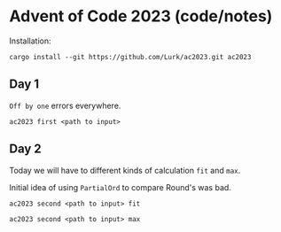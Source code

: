 # Advent of Code 2023 (code/notes)

Installation:

```shell
cargo install --git https://github.com/Lurk/ac2023.git ac2023
```

## Day 1

`Off by one` errors everywhere. 

```shell
ac2023 first <path to input>
```

## Day 2

Today we will have to different kinds of calculation `fit` and `max`. 

Initial idea of using `PartialOrd` to compare Round's was bad. 


```shell
ac2023 second <path to input> fit
```

```shell
ac2023 second <path to input> max
```

